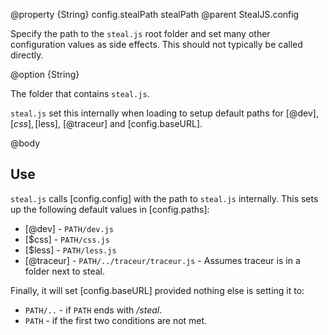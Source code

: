 @property {String} config.stealPath stealPath
@parent StealJS.config

Specify the path to the `steal.js` root folder and set many other configuration
values as side effects. This should not typically be called directly.

@option {String}

The folder that contains `steal.js`.

`steal.js` set this internally when loading to setup default paths for
[@dev], [$css], [$less], [@traceur] and [config.baseURL].

   
@body

## Use

`steal.js` calls [config.config] with the path to `steal.js` internally. 
This sets up the following default values in [config.paths]:

 - [@dev] - `PATH/dev.js`
 - [$css] - `PATH/css.js`
 - [$less] - `PATH/less.js`
 - [@traceur] - `PATH/../traceur/traceur.js` - Assumes traceur is in a folder next to steal.
 
Finally, it will set [config.baseURL] provided nothing else is setting it to:

 - `PATH/..` - if `PATH` ends with _/steal_.
 - `PATH` - if the first two conditions are not met.

